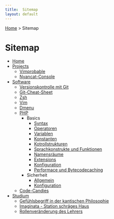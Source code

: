 ```yaml
---
title:  Sitemap
layout: default
---
```

[Home](/) > Sitemap

# Sitemap

- [Home](/)
- [Projects](/projects/index.html)
  - [Vimprobable](/projects/vimprobable.html)
  - [Nyancat-Console](/projects/nyancat-console.html)
- [Software](/software/index.html)
  - [Versionskontrolle mit Git](/software/git.html)
  - [Git-Cheat-Sheet](/software/git-cheat-sheet.html)
  - [Zsh](/software/shells.html)
  - [Vim](/software/vim.html)
  - [Dmenu](/software/dmenu.html)
  - [PHP](/software/php/index.html)
    - Basics
      - [Syntax](/software/php/basics/syntax.html)
      - [Operatoren](/software/php/basics/operatoren.html)
      - [Variablen](/software/php/basics/variablen.html)
      - [Konstanten](/software/php/basics/konstanten.html)
      - [Kotrollstrukturen](/software/php/basics/kontrollstrukturen.html)
      - [Sprachkonstrukte und Funktionen](/software/php/basics/sprachkonstrukte.html)
      - [Namensräume](/software/php/basics/namensraeume.html)
      - [Extensions](/software/php/basics/erweiterungen.html)
      - [Konfiguration](/software/php/basics/konfiguration.html)
      - [Performace und Bytecodecaching](/software/php/basics/performance-caching.html)
    - Sicherheit
      - [Allgemein](/software/php/security/index.html)
      - [Konfiguration](/software/php/security/konfiguration.html)
  - [Code-Candies](software/code-candies.html)
- [Studium](/studium/index.html)
  - [Gefühlsbegriff in der kantischen Philosophie](/studium/gefuehlsbegriff-bei-kant.html)
  - [Imaginata - Station schräges Haus](/studium/imaginata.html)
  - [Rollenveränderung des Lehrers](/studium/rollenveraenderung.html)
